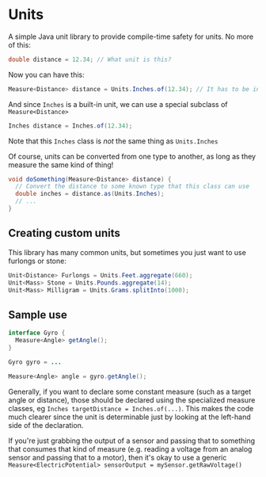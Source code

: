 # Units

A simple Java unit library to provide compile-time safety for units. No more of this:

```java
double distance = 12.34; // What unit is this?
```

Now you can have this:

```java
Measure<Distance> distance = Units.Inches.of(12.34); // It has to be inches!
```

And since `Inches` is a built-in unit, we can use a special subclass of `Measure<Distance>`

```java
Inches distance = Inches.of(12.34);
```

Note that this `Inches` class is _not_ the same thing as `Units.Inches`

Of course, units can be converted from one type to another, as long as they measure the same kind of thing!

```java
void doSomething(Measure<Distance> distance) {
  // Convert the distance to some known type that this class can use
  double inches = distance.as(Units.Inches);
  // ...
}
```


## Creating custom units

This library has many common units, but sometimes you just want to use furlongs or stone:

```java
Unit<Distance> Furlongs = Units.Feet.aggregate(660);
Unit<Mass> Stone = Units.Pounds.aggregate(14);
Unit<Mass> Milligram = Units.Grams.splitInto(1000);
```

## Sample use

```java
interface Gyro {
  Measure<Angle> getAngle();
}

Gyro gyro = ...

Measure<Angle> angle = gyro.getAngle();
```

Generally, if you want to declare some constant measure (such as a target angle or distance), those should be declared using the specialized measure classes, eg `Inches targetDistance = Inches.of(...)`. This makes the code much clearer since the unit is determinable just by looking at the left-hand side of the declaration.

If you're just grabbing the output of a sensor and passing that to something that consumes that kind of measure (e.g. reading a voltage from an analog sensor and passing that to a motor), then it's okay to use a generic `Measure<ElectricPotential> sensorOutput = mySensor.getRawVoltage()`
